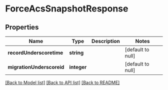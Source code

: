 # ForceAcsSnapshotResponse

## Properties
Name | Type | Description | Notes
------------ | ------------- | ------------- | -------------
**recordUnderscoretime** | **string** |  | [default to null]
**migrationUnderscoreid** | **integer** |  | [default to null]

[[Back to Model list]](../README.md#documentation-for-models) [[Back to API list]](../README.md#documentation-for-api-endpoints) [[Back to README]](../README.md)



